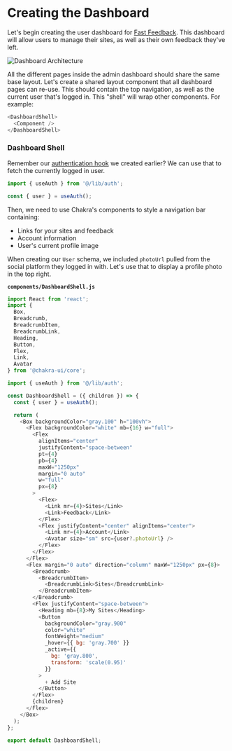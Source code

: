 # Creating the Dashboard

Let's begin creating the user dashboard for [Fast Feedback](/introduction/product-overview). This dashboard will allow users to manage their sites, as well as their own feedback they've left.

![Dashboard Architecture](/admin-architecture.png)

All the different pages inside the admin dashboard should share the same base layout.
Let's create a shared layout component that all dashboard pages can re-use. This should contain the top navigation, as well as the current user that's logged in. This "shell" will wrap other components. For example:

```js
<DashboardShell>
  <Component />
</DashboardShell>
```

### Dashboard Shell

Remember our [authentication hook](/use-auth) we created earlier? We can use that to fetch the currently logged in user.

```js
import { useAuth } from '@/lib/auth';

const { user } = useAuth();
```

Then, we need to use Chakra's components to style a navigation bar containing:

- Links for your sites and feedback
- Account information
- User's current profile image

When creating our `User` schema, we included `photoUrl` pulled from the social platform they logged in with. Let's use that to display a profile photo in the top right.

**`components/DashboardShell.js`**

```js
import React from 'react';
import {
  Box,
  Breadcrumb,
  BreadcrumbItem,
  BreadcrumbLink,
  Heading,
  Button,
  Flex,
  Link,
  Avatar
} from '@chakra-ui/core';

import { useAuth } from '@/lib/auth';

const DashboardShell = ({ children }) => {
  const { user } = useAuth();

  return (
    <Box backgroundColor="gray.100" h="100vh">
      <Flex backgroundColor="white" mb={16} w="full">
        <Flex
          alignItems="center"
          justifyContent="space-between"
          pt={4}
          pb={4}
          maxW="1250px"
          margin="0 auto"
          w="full"
          px={8}
        >
          <Flex>
            <Link mr={4}>Sites</Link>
            <Link>Feedback</Link>
          </Flex>
          <Flex justifyContent="center" alignItems="center">
            <Link mr={4}>Account</Link>
            <Avatar size="sm" src={user?.photoUrl} />
          </Flex>
        </Flex>
      </Flex>
      <Flex margin="0 auto" direction="column" maxW="1250px" px={8}>
        <Breadcrumb>
          <BreadcrumbItem>
            <BreadcrumbLink>Sites</BreadcrumbLink>
          </BreadcrumbItem>
        </Breadcrumb>
        <Flex justifyContent="space-between">
          <Heading mb={8}>My Sites</Heading>
          <Button
            backgroundColor="gray.900"
            color="white"
            fontWeight="medium"
            _hover={{ bg: 'gray.700' }}
            _active={{
              bg: 'gray.800',
              transform: 'scale(0.95)'
            }}
          >
            + Add Site
          </Button>
        </Flex>
        {children}
      </Flex>
    </Box>
  );
};

export default DashboardShell;
```
